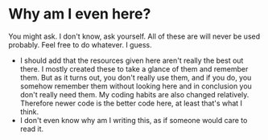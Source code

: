 # Why am I even here?

You might ask. I don't know, ask yourself. All of these are will never be used probably. Feel free to do whatever. I guess.

* I should add that the resources given here aren't really the best out there. I mostly created these to take a glance of them and remember them. But as it turns out, you don't really use them, and if you do, you somehow remember them without looking here and in conclusion you don't really need them. My coding habits are also changed relatively. Therefore newer code is the better code here, at least that's what I think.
* I don't even know why am I writing this, as if someone would care to read it.
